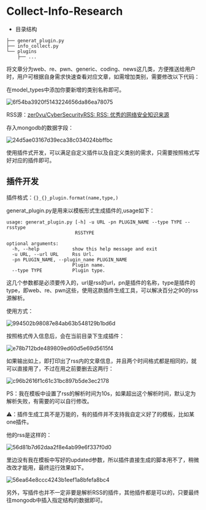 # Collect-Info-Research

- 目录结构

```
├── generat_plugin.py
├── info_collect.py
└── plugins
    ├── ...
```

将文章分为web、re、pwn、generic、coding、news这几类，方便推送给用户时，用户可根据自身需求快速查看对应文章，如需增加类别，需要修改以下代码：

在model_types中添加你要新增的类别名称即可。

![6f54ba3920f5143224656da86ea78075](https://tva1.sinaimg.cn/large/006tNbRwgy1gbfqo477qtj30zq042mxu.jpg)

RSS源：[zer0yu/CyberSecurityRSS: RSS: 优秀的网络安全知识来源](https://github.com/zer0yu/CyberSecurityRSS)

存入mongodb的数据字段：

![24d5ae03167d39eca38c034024bbffbc](https://tva1.sinaimg.cn/large/006tNbRwgy1gbfqo4mwjxj327y0d6453.jpg)

使用插件式开发，可以满足自定义插件以及自定义类别的需求，只需要按照格式写好对应的插件即可。

## 插件开发

插件格式：```{}_{}_plugin.format(name,type,)```

generat_plugin.py是用来以模板形式生成插件的,usage如下：

```
usage: generat_plugin.py [-h] -u URL -pn PLUGIN_NAME --type TYPE --rsstype
                         RSSTYPE

optional arguments:
  -h, --help            show this help message and exit
  -u URL, --url URL     Rss Url.
  -pn PLUGIN_NAME, --plugin_name PLUGIN_NAME
                        Plugin name.
  --type TYPE           Plugin type.
```

这几个参数都是必须要传入的，url是rss的url，pn是插件的名称，type是插件的type，即web、re、pwn这些，使用这款插件生成工具，可以解决百分之90的rss源解析。

使用方式：

![994502b98087e84ab63b548129b1bd6d](https://tva1.sinaimg.cn/large/006tNbRwgy1gbfqo5bfroj31ya02wq46.jpg)

按照格式传入信息后，会在当前目录下生成插件：

![e78b712bde489809ed60d5e69d5615f4](https://tva1.sinaimg.cn/large/006tNbRwgy1gbfqo5o708j31iy02sdh9.jpg)

如果输出如上，即打印出了rss内的文章信息，并且两个时间格式都是相同的，就可以直接用了，不过在用之前要删去这两行：

![c96b2616f1c61c31bc897b5de3ec2178](https://tva1.sinaimg.cn/large/006tNbRwgy1gbfqo6lzfaj31d60323zt.jpg)

PS：我在模板中设置了rss的解析时间为10s，如果超出这个解析时间，默认定为解析失败，有需要的可以自行修改。

⚠️：插件生成工具不是万能的，有的插件并不支持我自定义好了的模板，比如某one插件。

他的rss是这样的：

![56d81b7d62daa2f8e4ab99e6f337f0d0](https://tva1.sinaimg.cn/large/006tNbRwgy1gbfqo7mn3hj31a40u0aly.jpg)

里边没有我在模板中写好的updated参数，所以插件直接生成的脚本用不了，稍微改改才能用，最终运行效果如下。

![56ea64e8ccc4243b1eef1a8bfefa8bc4](https://tva1.sinaimg.cn/large/006tNbRwgy1gbfqo8ha3yj327y0smh3z.jpg)

另外，写插件也并不一定非要是解析RSS的插件，其他插件都是可以的，只要最终往mongodb中插入指定结构的数据即可。